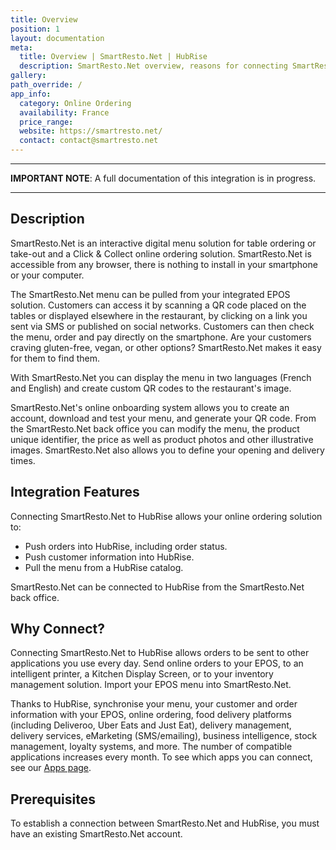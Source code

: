 ```yaml
---
title: Overview
position: 1
layout: documentation
meta:
  title: Overview | SmartResto.Net | HubRise
  description: SmartResto.Net overview, reasons for connecting SmartResto.Net to HubRise and summary of integrated features. Synchronise data between your EPOS and your apps.
gallery:
path_override: /
app_info:
  category: Online Ordering
  availability: France
  price_range:
  website: https://smartresto.net/
  contact: contact@smartresto.net
---
```


---

**IMPORTANT NOTE**: A full documentation of this integration is in progress.

---


## Description

SmartResto.Net is an interactive digital menu solution for table ordering or take-out and a Click & Collect online ordering solution. SmartResto.Net is accessible from any browser, there is nothing to install in your smartphone or your computer.

The SmartResto.Net menu can be pulled from your integrated EPOS solution. Customers can access it by scanning a QR code placed on the tables or displayed elsewhere in the restaurant, by clicking on a link you sent via SMS or published on social networks. Customers can then check the menu, order and pay directly on the smartphone. Are your customers craving gluten-free, vegan, or other options? SmartResto.Net makes it easy for them to find them.

With SmartResto.Net you can display the menu in two languages (French and English) and create custom QR codes to the restaurant's image.

SmartResto.Net's online onboarding system allows you to create an account, download and test your menu, and generate your QR code.
From the SmartResto.Net back office you can modify the menu, the product unique identifier, the price as well as product photos and other illustrative images. SmartResto.Net also allows you to define your opening and delivery times.

## Integration Features

Connecting SmartResto.Net to HubRise allows your online ordering solution to:

- Push orders into HubRise, including order status.
- Push customer information into HubRise.
- Pull the menu from a HubRise catalog.

SmartResto.Net can be connected to HubRise from the SmartResto.Net back office.

## Why Connect?

Connecting SmartResto.Net to HubRise allows orders to be sent to other applications you use every day. Send online orders to your EPOS, to an intelligent printer, a Kitchen Display Screen, or to your inventory management solution. Import your EPOS menu into SmartResto.Net.

Thanks to HubRise, synchronise your menu, your customer and order information with your EPOS, online ordering, food delivery platforms (including Deliveroo, Uber Eats and Just Eat), delivery management, delivery services, eMarketing (SMS/emailing), business intelligence, stock management, loyalty systems, and more. The number of compatible applications increases every month. To see which apps you can connect, see our [Apps page](/apps).

## Prerequisites

To establish a connection between SmartResto.Net and HubRise, you must have an existing SmartResto.Net account.
